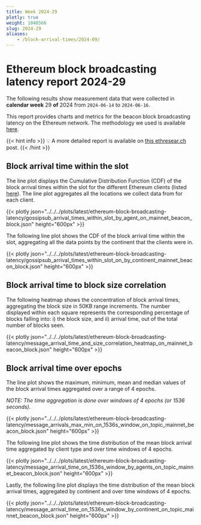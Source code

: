 ```yaml
---
title: Week 2024-29
plotly: true
weight: 1048566
slug: 2024-29
aliases:
    - /block-arrival-times/2024-09/
---
```


# Ethereum block broadcasting latency report 2024-29 

The following results show measurement data that were collected in **calendar week** 29 **of** 2024 from `2024-06-14` to `2024-06-16`.

This report provides charts and metrics for the beacon block broadcasting latency on the Ethereum network. The methodology we used is available [here](../methodology).    

{{< hint info >}}
💡 A more detailed report is available on [this ethresear.ch](https://ethresear.ch/t/gossipsub-message-propagation-latency/19982) post.
{{< /hint >}}

## Block arrival time within the slot 
The line plot displays the Cumulative Distribution Function (CDF) of the block arrival times within the slot for the different Ethereum clients (listed [here](../methodology#data-source)). The line plot aggregates all the locations we collect data from for each client.

{{< plotly json="../../../plots/latest/ethereum-block-broadcasting-latency/gossipsub_arrival_times_within_slot_by_agent_on_mainnet_beacon_block.json" height="600px" >}}

The following line plot shows the CDF of the block arrival time within the slot, aggregating all the data points by the continent that the clients were in.

{{< plotly json="../../../plots/latest/ethereum-block-broadcasting-latency/gossipsub_arrival_times_within_slot_on_by_continent_mainnet_beacon_block.json" height="600px" >}}

## Block arrival time to block size correlation
The following heatmap shows the concentration of block arrival times, aggregating the block size in 50KB range increments. The number displayed within each square represents the corresponding percentage of blocks falling into: i) the block size, and ii) arrival time, out of the total number of blocks seen.

{{< plotly json="../../../plots/latest/ethereum-block-broadcasting-latency/message_arrival_time_and_size_correlation_heatmap_on_mainnet_beacon_block.json" height="600px" >}}

## Block arrival time over epochs
The line plot shows the maximum, minimum, mean and median values of the block arrival times aggregated over a range of 4 epochs.

_NOTE: The time aggregation is done over windows of 4 epochs (or 1536 seconds)._

{{< plotly json="../../../plots/latest/ethereum-block-broadcasting-latency/message_arrivals_max_min_on_1536s_window_on_topic_mainnet_beacon_block.json" height="600px" >}}

The following line plot shows the time distribution of the mean block arrival time aggregated by client type and over time windows of 4 epochs.

{{< plotly json="../../../plots/latest/ethereum-block-broadcasting-latency/message_arrival_time_on_1536s_window_by_agents_on_topic_mainnet_beacon_block.json" height="600px" >}}

Lastly, the following line plot displays the time distribution of the mean block arrival times, aggregated by continent and over time windows of 4 epochs.

{{< plotly json="../../../plots/latest/ethereum-block-broadcasting-latency/message_arrival_time_on_1536s_window_by_continent_on_topic_mainnet_beacon_block.json" height="600px" >}}
